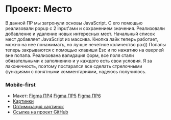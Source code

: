 # Проект: Место

В данной ПР мы затронули основы JavaScript.
С его помощью реализовали popup с 2 input'ами и сохранением значения.
Реализовали добавление и удаление новых интересных мест.
Начальный список мест добавляет JavaScript из массива.
Кнопка лайк теперь работает, можно на нее понажимать, но лучше нечетное количество раз))
Попапы теперь закрываются с помощью клавиши Esc и по нажатию на оверлей вне попапа.
Реализована валидация форм, все поля стали обязательными к заполнению и у каждого есть свои условия.
Я за лаконичность, поэтому постарался все сделать стрелочными функциями с понятными комментариями, надеюсь получилось.

### Mobile-first

- Макет:
  [Figma ПР4](https://www.figma.com/file/2cn9N9jSkmxD84oJik7xL7/JavaScript.-Sprint-4?node-id=0%3A1)
  [Figma ПР5](https://www.figma.com/file/bjyvbKKJN2naO0ucURl2Z0/JavaScript.-Sprint-5?node-id=0%3A1)
  [Figma ПР6](https://www.figma.com/file/bjyvbKKJN2naO0ucURl2Z0/JavaScript.-Sprint-6?node-id=0%3A1)
- [Картинки](https://unsplash.com/)
- [Оптимизация картинок](https://tinypng.com/)
- [Ссылка на проект GitHub](https://levigorevich.github.io/mesto/)
